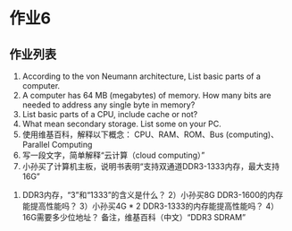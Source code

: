 # 作业6
## 作业列表
1. According to the von Neumann architecture, List basic parts of a 
computer.
2. A computer has 64 MB (megabytes) of memory. How many bits are 
needed to address any single byte in memory?
3. List basic parts of a CPU, include cache or not?
4. What mean secondary storage. List some on your PC. 
5. 使用维基百科，解释以下概念：
CPU、RAM、ROM、Bus (computing)、Parallel Computing
6. 写一段文字，简单解释“云计算（cloud computing）”
7. 小孙买了计算机主板，说明书表明“支持双通道DDR3-1333内存，最大支持16G”
1) DDR3内存，“3”和“1333”的含义是什么？
2）小孙买8G DDR3-1600的内存能提高性能吗？
3）小孙买4G * 2 DDR3-1333的内存能提高性能吗？
4）16G需要多少位地址？
备注，维基百科（中文）“DDR3 SDRAM”
